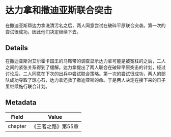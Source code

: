 # 达力拿和撒迪亚斯联合突击
在撒迪亚斯帮达力拿洗清污名之后，两人同意尝试在破碎平原联合突袭。第一次的尝试很成功，因此他们决定继续下去。

## Details
在撒迪亚斯对艾尔霍卡国王的马鞍带的调查显示达力拿可能是被冤枉的之后，二人之间的紧张关系得到了缓解。达力拿提出了两人联合在破碎平原突击的计划，经过讨论后，二人同意在下次的出兵中尝试联合策略。第一次的尝试很成功，两人的部队成功夺取了琼心石，达力拿还救了撒迪亚斯的命。于是两人决定在接下来的日子里继续施行联合计划。

## Metadata
| Field | Value |
| ----- | ----- |
| chapter | 《王者之路》第55章 |

